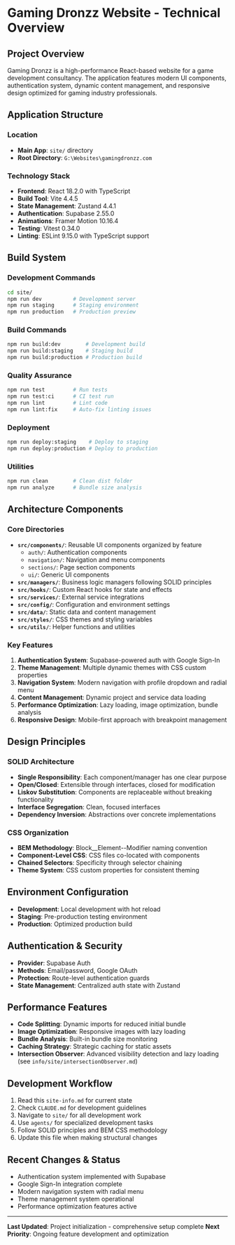# Gaming Dronzz Website - Technical Overview

## Project Overview
Gaming Dronzz is a high-performance React-based website for a game development consultancy. The application features modern UI components, authentication system, dynamic content management, and responsive design optimized for gaming industry professionals.

## Application Structure

### Location
- **Main App**: `site/` directory
- **Root Directory**: `G:\Websites\gamingdronzz.com`

### Technology Stack
- **Frontend**: React 18.2.0 with TypeScript
- **Build Tool**: Vite 4.4.5
- **State Management**: Zustand 4.4.1
- **Authentication**: Supabase 2.55.0
- **Animations**: Framer Motion 10.16.4
- **Testing**: Vitest 0.34.0
- **Linting**: ESLint 9.15.0 with TypeScript support

## Build System

### Development Commands
```bash
cd site/
npm run dev          # Development server
npm run staging      # Staging environment
npm run production   # Production preview
```

### Build Commands
```bash
npm run build:dev        # Development build
npm run build:staging    # Staging build  
npm run build:production # Production build
```

### Quality Assurance
```bash
npm run test         # Run tests
npm run test:ci      # CI test run
npm run lint         # Lint code
npm run lint:fix     # Auto-fix linting issues
```

### Deployment
```bash
npm run deploy:staging    # Deploy to staging
npm run deploy:production # Deploy to production
```

### Utilities
```bash
npm run clean        # Clean dist folder
npm run analyze      # Bundle size analysis
```

## Architecture Components

### Core Directories
- **`src/components/`**: Reusable UI components organized by feature
  - `auth/`: Authentication components
  - `navigation/`: Navigation and menu components  
  - `sections/`: Page section components
  - `ui/`: Generic UI components
- **`src/managers/`**: Business logic managers following SOLID principles
- **`src/hooks/`**: Custom React hooks for state and effects
- **`src/services/`**: External service integrations
- **`src/config/`**: Configuration and environment settings
- **`src/data/`**: Static data and content management
- **`src/styles/`**: CSS themes and styling variables
- **`src/utils/`**: Helper functions and utilities

### Key Features
1. **Authentication System**: Supabase-powered auth with Google Sign-In
2. **Theme Management**: Multiple dynamic themes with CSS custom properties
3. **Navigation System**: Modern navigation with profile dropdown and radial menu
4. **Content Management**: Dynamic project and service data loading
5. **Performance Optimization**: Lazy loading, image optimization, bundle analysis
6. **Responsive Design**: Mobile-first approach with breakpoint management

## Design Principles

### SOLID Architecture
- **Single Responsibility**: Each component/manager has one clear purpose
- **Open/Closed**: Extensible through interfaces, closed for modification
- **Liskov Substitution**: Components are replaceable without breaking functionality
- **Interface Segregation**: Clean, focused interfaces
- **Dependency Inversion**: Abstractions over concrete implementations

### CSS Organization
- **BEM Methodology**: Block__Element--Modifier naming convention
- **Component-Level CSS**: CSS files co-located with components
- **Chained Selectors**: Specificity through selector chaining
- **Theme System**: CSS custom properties for consistent theming

## Environment Configuration
- **Development**: Local development with hot reload
- **Staging**: Pre-production testing environment
- **Production**: Optimized production build

## Authentication & Security
- **Provider**: Supabase Auth
- **Methods**: Email/password, Google OAuth
- **Protection**: Route-level authentication guards
- **State Management**: Centralized auth state with Zustand

## Performance Features
- **Code Splitting**: Dynamic imports for reduced initial bundle
- **Image Optimization**: Responsive images with lazy loading
- **Bundle Analysis**: Built-in bundle size monitoring
- **Caching Strategy**: Strategic caching for static assets
- **Intersection Observer**: Advanced visibility detection and lazy loading (see `info/site/intersectionObserver.md`)

## Development Workflow
1. Read this `site-info.md` for current state
2. Check `CLAUDE.md` for development guidelines
3. Navigate to `site/` for all development work
4. Use `agents/` for specialized development tasks
5. Follow SOLID principles and BEM CSS methodology
6. Update this file when making structural changes

## Recent Changes & Status
- Authentication system implemented with Supabase
- Google Sign-In integration complete
- Modern navigation system with radial menu
- Theme management system operational
- Performance optimization features active

---
**Last Updated**: Project initialization - comprehensive setup complete
**Next Priority**: Ongoing feature development and optimization